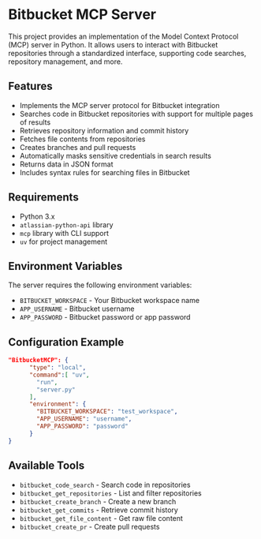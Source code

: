 # Bitbucket MCP Server

This project provides an implementation of the Model Context Protocol (MCP) server in Python. It allows users to interact with Bitbucket repositories through a standardized interface, supporting code searches, repository management, and more.

## Features

* Implements the MCP server protocol for Bitbucket integration
* Searches code in Bitbucket repositories with support for multiple pages of results
* Retrieves repository information and commit history
* Fetches file contents from repositories
* Creates branches and pull requests
* Automatically masks sensitive credentials in search results
* Returns data in JSON format
* Includes syntax rules for searching files in Bitbucket

## Requirements

* Python 3.x
* `atlassian-python-api` library
* `mcp` library with CLI support
* `uv` for project management

## Environment Variables

The server requires the following environment variables:
* `BITBUCKET_WORKSPACE` - Your Bitbucket workspace name
* `APP_USERNAME` - Bitbucket username
* `APP_PASSWORD` - Bitbucket password or app password

## Configuration Example

```json
"BitbucketMCP": {
      "type": "local",
      "command":[ "uv",
        "run",
        "server.py"
      ],
      "environment": {
        "BITBUCKET_WORKSPACE": "test_workspace",
        "APP_USERNAME": "username",
        "APP_PASSWORD": "password"
      }
}
```

## Available Tools

* `bitbucket_code_search` - Search code in repositories
* `bitbucket_get_repositories` - List and filter repositories
* `bitbucket_create_branch` - Create a new branch
* `bitbucket_get_commits` - Retrieve commit history
* `bitbucket_get_file_content` - Get raw file content
* `bitbucket_create_pr` - Create pull requests

